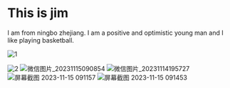 
<html>
<body>

<h1>This is jim</h1>
<p>I am from ningbo zhejiang. I am a positive and optimistic young man and I like playing basketball.</p >

</body>
</html>

![1](https://user-images.githubusercontent.com/127078861/223116043-9426d2e1-4a1c-4638-825c-f50226947541.jpg)

![2](https://user-images.githubusercontent.com/127078861/223357005-53e4a2d1-e017-4f5c-9d02-252631156fbc.jpg)
![微信图片_20231115090854](https://github.com/1653219011/ICT523/assets/127078861/748b04f9-6779-46c2-b677-f84fb6256a10)
![微信图片_20231114195727](https://github.com/1653219011/ICT523/assets/127078861/443dd3c6-2cf6-4776-9670-d2878877e049)
![屏幕截图 2023-11-15 091157](https://github.com/1653219011/ICT523/assets/127078861/92c427a2-a227-4592-aaa7-3d7e341392c3)
![屏幕截图 2023-11-15 091453](https://github.com/1653219011/ICT523/assets/127078861/92454998-fd31-4868-bb57-449163399da6)
